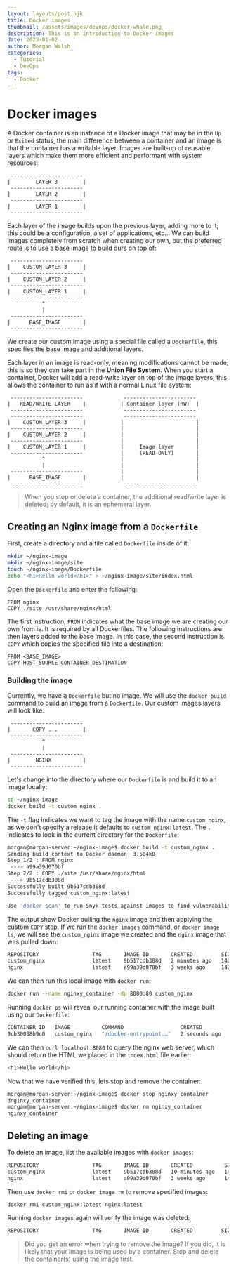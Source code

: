 ```yaml
---
layout: layouts/post.njk
title: Docker images
thumbnail: /assets/images/devops/docker-whale.png
description: This is an introduction to Docker images
date: 2023-01-02
author: Morgan Walsh
categories:
  - Tutorial
  - DevOps
tags:
  - Docker
---
```


# Docker images

A Docker container is an instance of a Docker image that may be in the `Up` or `Exited` status, the main difference between 
a container and an image is that the container has a writable layer. Images are built-up of reusable layers which 
make them more efficient and performant with system resources:

```
 -----------------------
|        LAYER 3        |
 -----------------------
|        LAYER 2        |
 -----------------------
|        LAYER 1        |
 -----------------------
```

Each layer of the image builds upon the previous layer, adding more to it; this could be a configuration, a set of applications, etc... We can build 
images completely from scratch when creating our own, but the preferred route is to use a base image to build ours on top of:

```
 -----------------------
|    CUSTOM_LAYER 3     |
 -----------------------
|    CUSTOM_LAYER 2     |
 -----------------------
|    CUSTOM_LAYER 1     |
 -----------------------
           ^
           |
 -----------------------
|      BASE_IMAGE       |
 -----------------------
```

We create our custom image using a special file called a `Dockerfile`, this specifies the base image and additional 
layers.
 
Each layer in an image is read-only, meaning modifications cannot be made; this is so they can take part in the **Union File System**. When you start a container, Docker will add a read-write layer on top of the image layers; this allows the container to run as if with a normal Linux file system:
 

```
 -----------------------             -----------------------
|   READ/WRITE LAYER    |           | Container layer (RW)  |
 -----------------------             -----------------------
 -----------------------             -----------------------
|    CUSTOM_LAYER 3     |           |                       |
 -----------------------            |                       |
|    CUSTOM_LAYER 2     |           |                       |
 -----------------------            |                       |
|    CUSTOM_LAYER 1     |           |     Image layer       |
 -----------------------            |     (READ ONLY)       |
           ^                        |                       |
           |                        |                       |
 -----------------------            |                       |
|      BASE_IMAGE       |           |                       |
 -----------------------             -----------------------
```
 
> When you stop or delete a container, the additional read/write layer is deleted; by default, it is an ephemeral layer.

## Creating an Nginx image from a `Dockerfile`

First, create a directory and a file called `Dockerfile` inside of it:

```sh
mkdir ~/nginx-image
mkdir ~/nginx-image/site
touch ~/nginx-image/Dockerfile
echo "<h1>Hello world</h1>" > ~/nginx-image/site/index.html
```

Open the `Dockerfile` and enter the following:

```
FROM nginx
COPY ./site /usr/share/nginx/html
```

The first instruction, `FROM` indicates what the base image we are creating our own from is. It is required by all 
Dockerfiles. The following instructions are then layers added to the base image. In this case, the second instruction is 
`COPY` which copies the specified file into a destination:

```
FROM <BASE_IMAGE>
COPY HOST_SOURCE CONTAINER_DESTINATION
```

### Building the image

Currently, we have a `Dockerfile` but no image. We will use the `docker build` command to build an image from a 
`Dockerfile`. Our custom images layers will look like:

```
 -----------------------
|       COPY ...        |
 -----------------------
           ^
           |
 -----------------------
|        NGINX          |
 -----------------------
```

Let's change into the directory where our `Dockerfile` is and build it to an image locally:

```sh
cd ~/nginx-image
docker build -t custom_nginx .
```
  
The `-t` flag indicates we want to tag the image with the name `custom_nginx`, as we don't specify a release it defaults to 
`custom_nginx:latest`. The `.` indicates to look in the current directory for the `Dockerfile`:
  
```sh
morgan@morgan-server:~/nginx-image$ docker build -t custom_nginx .
Sending build context to Docker daemon  3.584kB
Step 1/2 : FROM nginx
 ---> a99a39d070bf
Step 2/2 : COPY ./site /usr/share/nginx/html
 ---> 9b517cdb308d
Successfully built 9b517cdb308d
Successfully tagged custom_nginx:latest

Use 'docker scan' to run Snyk tests against images to find vulnerabilities and learn how to fix them
```

The output show Docker pulling the `nginx` image and then applying the custom `COPY` step. If we run the `docker images` 
command, or `docker image ls`, we will see the `custom_nginx` image we created and the `nginx` image that was pulled down:

```sh
REPOSITORY                 TAG       IMAGE ID       CREATED         SIZE
custom_nginx               latest    9b517cdb308d   2 minutes ago   142MB
nginx                      latest    a99a39d070bf   3 weeks ago     142MB
```

We can then run this local image with `docker run`:

```sh
docker run --name nginxy_container -dp 8080:80 custom_nginx
```

Running `docker ps` will reveal our running container with the image built using our `Dockerfile`:

```sh
CONTAINER ID   IMAGE          COMMAND                  CREATED         STATUS         PORTS                                   NAMES
9cb30038b9c0   custom_nginx   "/docker-entrypoint.…"   2 seconds ago   Up 2 seconds   0.0.0.0:8080->80/tcp, :::8080->80/tcp   nginxy_container
```

We can then `curl localhost:8080` to query the nginx web server, which should return the HTML we placed in the 
`index.html` file earlier:

```sh
<h1>Hello world</h1>
```

Now that we have verified this, lets stop and remove the container:

```sh
morgan@morgan-server:~/nginx-image$ docker stop nginxy_container
dnginxy_container
morgan@morgan-server:~/nginx-image$ docker rm nginxy_container
nginxy_container
```

## Deleting an image

To delete an image, list the available images with `docker images`:

```sh
REPOSITORY                 TAG       IMAGE ID       CREATED          SIZE
custom_nginx               latest    9b517cdb308d   10 minutes ago   142MB
nginx                      latest    a99a39d070bf   3 weeks ago      142MB
```
  
Then use `docker rmi` or `docker image rm` to remove specified images:

```sh
docker rmi custom_nginx:latest nginx:latest
```
  
Running `docker images` again will verify the image was deleted:

```sh
REPOSITORY                 TAG       IMAGE ID       CREATED         SIZE
```

> Did you get an error when trying to remove the image? If you did, it is likely that your image is being used by a 
> container. Stop and delete the container(s) using the image first.

